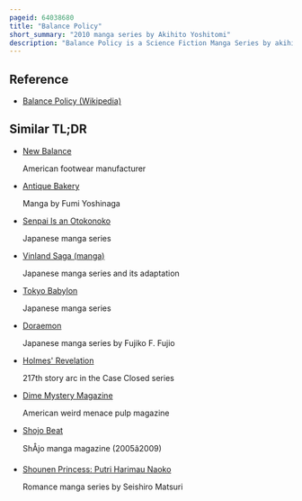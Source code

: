 ```yaml
---
pageid: 64038680
title: "Balance Policy"
short_summary: "2010 manga series by Akihito Yoshitomi"
description: "Balance Policy is a Science Fiction Manga Series by akihito Yoshitomi. It was originally planned as a six-page Story, but was expanded as Yoshitomi saw potential to develop the Setting further, and was serialized by Shōnen Gahōsha in 2010–2014 in their Magazine Change H ; it has since been collected in two Tankōbon Volumes. A one-shot Finale, Tokyo Shoujo, was published in 2016, and was collected in a Volume together with Yoshitomi's Series Lily System in 2019."
---
```


## Reference

- [Balance Policy (Wikipedia)](https://en.wikipedia.org/?curid=64038680)

## Similar TL;DR

- [New Balance](/tldr/en/new-balance)

  American footwear manufacturer

- [Antique Bakery](/tldr/en/antique-bakery)

  Manga by Fumi Yoshinaga

- [Senpai Is an Otokonoko](/tldr/en/senpai-is-an-otokonoko)

  Japanese manga series

- [Vinland Saga (manga)](/tldr/en/vinland-saga-manga)

  Japanese manga series and its adaptation

- [Tokyo Babylon](/tldr/en/tokyo-babylon)

  Japanese manga series

- [Doraemon](/tldr/en/doraemon)

  Japanese manga series by Fujiko F. Fujio

- [Holmes' Revelation](/tldr/en/holmes-revelation)

  217th story arc in the Case Closed series

- [Dime Mystery Magazine](/tldr/en/dime-mystery-magazine)

  American weird menace pulp magazine

- [Shojo Beat](/tldr/en/shojo-beat)

  ShÅjo manga magazine (2005â2009)

- [Shounen Princess: Putri Harimau Naoko](/tldr/en/shounen-princess-putri-harimau-naoko)

  Romance manga series by Seishiro Matsuri
